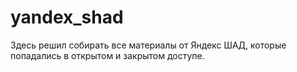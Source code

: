 # yandex_shad

Здесь решил собирать все материалы от Яндекс ШАД, которые попадались в открытом и закрытом доступе.
